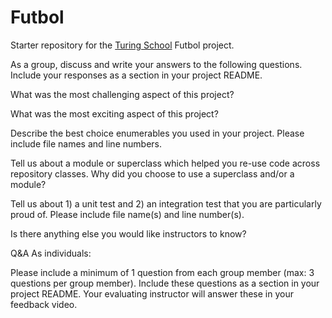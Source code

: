 # Futbol

Starter repository for the [Turing School](https://turing.io/) Futbol project.


As a group, discuss and write your answers to the following questions. Include your responses as a section in your project README.

What was the most challenging aspect of this project?

What was the most exciting aspect of this project?

Describe the best choice enumerables you used in your project. Please include file names and line numbers.

Tell us about a module or superclass which helped you re-use code across repository classes. Why did you choose to use a superclass and/or a module?

Tell us about 1) a unit test and 2) an integration test that you are particularly proud of. Please include file name(s) and line number(s).

Is there anything else you would like instructors to know?

Q&A
As individuals:

Please include a minimum of 1 question from each group member (max: 3 questions per group member). Include these questions as a section in your project README. Your evaluating instructor will answer these in your feedback video.
